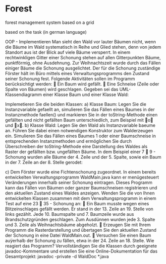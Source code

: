 # Forest
forest management system based on a grid

based on the task (in german language)

OOP - Implementieren
Man sieht den Wald vor lauter Bäumen nicht, wenn die Bäume im Wald systematisch in Reihe
und Glied stehen, denn von jedem Standort aus ist der Blick auf viele Bäume versperrt.
In einem rechtwinkligen Gitter einer Schonung stehen auf allen Gitterpunkten Bäume, punktförmig,
ohne Ausdehnung. Zur Weihnachtszeit wurde durch das Fällen einiger Bäume die Schonung
ausgelichtet.
Der für die Schonung zuständige Förster hält im Büro mittels eines Verwaltungsprogramms den
Zustand seiner Schonung fest. Folgende Aktivitäten sollen im Programm berücksichtigt werden:
 Ein Baum wird gefällt.
 Eine Schneise (Zeile oder Spalte von Bäumen) wird geschlagen.
Gegeben sei das UML-Klassendiagramm einer Klasse Baum und einer Klasse Wald:

Implemetieren Sie die beiden Klassen:
a) Klasse Baum: Legen Sie die Instanzvariable gefaellt an, simulieren Sie das Fällen eines
Baumes in der Instanzmethode faellen() und markieren Sie in der toString-Methode
einen gefällten und nicht gefällten Baum unterschiedlich, zum Beispiel mit o und x.
b) Klasse Wald: Legen Sie den Wald als Instanzvariable baeume an. Führen Sie dabei einen
notwendigen Konstruktor zum Walderzeugen ein. Simulieren Sie das Fällen eines Baumes
1
oder einer Baumschneise in entsprechenden Instanzmethoden und ermöglichen Sie durch
Überschreiben der toString-Methode eine Darstellung des Waldes als Raster der gefällten
bzw. ungefällten Bäume.
In dem Beispiel einer 7  9 - Schonung wurden alle Bäume der 4. Zeile und der 5. Spalte,
sowie ein Baum in der 7. Zeile an der 8. Stelle gerodet:

c) Dem Förster wurde eine Fichtenschonung zugeordnet. In einem bereits entwickelten Verwaltungsprogramm
WaldMain.java kann er menügesteuert Veränderungen innerhalb seiner
Schonung eintragen. Dieses Programm kann das Fällen von Bäumen oder ganzer Baumschneisen
registrieren und den aktuellen Zustand eines Waldes anzeigen.
Wenden Sie die von Ihnen entwickelten Klassen zusammen mit dem Verwaltungsprogramm
in einem Test auf eine 23  35 - Schonung an:
 Ein Baum musste wegen eines Blitzeinschlages gefällt werden. Er stand in der 13. Zeile
an 19. Stelle von links gezählt. Jede 10. Baumspalte und 7. Baumzeile wurde aus
Brandschutzgründen geschlagen. Zum Ausdünnen wurden jede 3. Spalte und 3. Zeile
als Weihnachtsbäume abgeholzt.
 Erzeugen Sie mit Ihrem Programm die Rasterdarstellung und übertagen Sie den aktuellen
Zustand der Schonung in eine Datei WaldMain.out.
 Versuchen Sie einen Baum auÿerhalb der Schonung zu fällen, etwa in der 24. Zeile an
18. Stelle. Wie reagiert das Programm?
Vervollständigen Sie die Klassen durch geeignete javadoc-Kommentare und erstellen Sie
eine Online-Dokumentation für das Gesamtprojekt:
javadoc -private -d WaldDoc *.java

